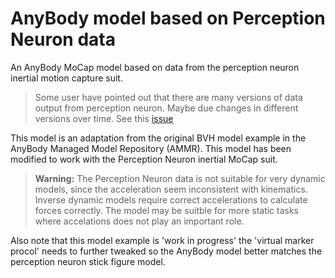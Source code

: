 # AnyBody model based on Perception Neuron data

An AnyBody MoCap model based on data from the perception neuron inertial motion capture suit.

> Some user have pointed out that there are many versions of data output from perception neuron. Maybe due changes in different versions over time. See this [issue](https://github.com/melund/anybody-perception-neuron-model/issues/1)


This model is an adaptation from the original BVH model example in the AnyBody Managed Model Repository (AMMR). This model has been modified to work with the Perception Neuron inertial MoCap suit. 

> **Warning:** The Perception Neuron data is not suitable for very dynamic models, since the acceleration seem inconsistent with kinematics. Inverse dynamic models require correct accelerations to calculate forces correctly. The model may be suitble for more static tasks where accelations does not play an important role. 

Also note that this model example is 'work in progress' the 'virtual marker procol' needs to further tweaked so the AnyBody model better matches the perception neuron stick figure model. 
